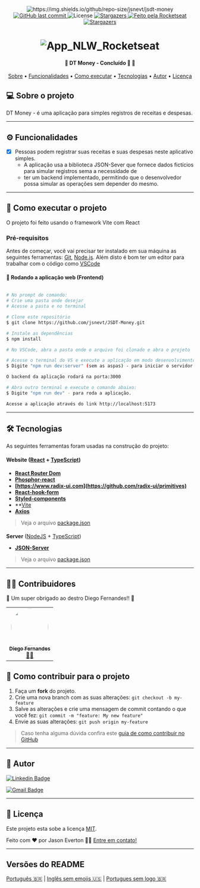 
<p align="center">

  <img alt="https://img.shields.io/github/repo-size/jsnevt/jsdt-money">
  
  <a href="https://github.com/jsnevt/README-JSDT-Money/commits/master">
    <img alt="GitHub last commit" src="https://img.shields.io/github/last-commit/jsnevt/jsdt-money">
  </a>
    
   <img alt="License" src="https://img.shields.io/badge/license-MIT-brightgreen">
   <a href="https://github.com/jsnevt/README-JSDT-Money/stargazers">
    <img alt="Stargazers" src="https://img.shields.io/github/stars/jsnevt/README-JSDT-Money?style=social">
  </a>

  <a href="https://rocketseat.com.br">
    <img alt="Feito pela Rocketseat" src="https://img.shields.io/badge/feito%20por-Rocketseat-%237519C1">
  </a>
  
  <a href="https://blog.rocketseat.com.br/">
    <img alt="Stargazers" src="https://img.shields.io/badge/Blog-Rocketseat-%237159c1?style=flat&logo=ghost">
    </a>
  
 
</p>
<h1 align="center">
    <img alt="App_NLW_Rocketseat" title="#appnlwrocketseat" src="./img/banner.png" />
</h1>

<h4 align="center"> 
	🚧  DT Money -  Concluído 🚀 🚧
</h4>

<p align="center">
 <a href="#-sobre-o-projeto">Sobre</a> •
 <a href="#-funcionalidades">Funcionalidades</a> •
 <a href="#-como-executar-o-projeto">Como executar</a> • 
 <a href="#-tecnologias">Tecnologias</a> •  
 <a href="#-autor">Autor</a> • 
 <a href="#user-content--licença">Licença</a>
</p>


## 💻 Sobre o projeto

DT Money - é uma aplicação para simples registros de receitas e despesas. 

---

## ⚙️ Funcionalidades

- [x] Pessoas podem registrar suas receitas e suas despesas neste aplicativo simples.
	- A aplicação usa a biblioteca JSON-Sever que fornece dados fictícios para simular registros sema a necessidade de 
	- ter um backend implementado, permitindo que o desenvolvedor possa simular as operações sem depender do mesmo.

---


## 🚀 Como executar o projeto

O projeto foi feito usando o framework Vite com React 


### Pré-requisitos

Antes de começar, você vai precisar ter instalado em sua máquina as seguintes ferramentas:
[Git](https://git-scm.com), 
[Node.js](https://nodejs.org/en/). 
Além disto é bom ter um editor para trabalhar com o código como [VSCode](https://code.visualstudio.com/)




#### 🧭 Rodando a aplicação web (Frontend)

```bash

# No prompt de comando:
# Crie uma pasta onde desejar
# Acesse a pasta e no terminal

# Clone este repositório
$ git clone https://github.com/jsnevt/JSDT-Money.git

# Instale as dependências
$ npm install

# No VSCode, abra a pasta onde o arquivo foi clonado e abra o projeto

# Acesse o terminal do VS e execute a aplicação em modo desenvolvimento
$ Digite "npm run dev:server" (sem as aspas) - para iniciar o servidor backend(simulado pelo JSON-Server)

O backend da aplicação rodará na porta:3000

# Abra outro terminal e execute o comando abaixo:
$ Digite "npm run dev" - para roda a aplicação.

Acesse a aplicação através do link http://localhost:5173

```

---

## 🛠 Tecnologias

As seguintes ferramentas foram usadas na construção do projeto:

#### **Website**  ([React](https://reactjs.org/)  +  [TypeScript](https://www.typescriptlang.org/))

-   **[React Router Dom](https://github.com/ReactTraining/react-router/tree/master/packages/react-router-dom)**
-   **[Phosphor-react](https://github.com/phosphor-icons/react)**
-   **[https://www.radix-ui.com](https://github.com/radix-ui/primitives)**
-   **[React-hook-form](https://github.com/react-hook-form/resolvers)**
-   **[Styled-components](https://github.com/styled-components/styled-components)**
-   **[Vite](https://github.com/vitejs/vite)
-   **[Axios](https://github.com/axios/axios)**




> Veja o arquivo  [package.json](https://github.com/jsnevt/JSDT-Money/package.json)

#### [](https://github.com/jsnevt/JSDT-Money#server-nodejs--typescript)

**Server**  ([NodeJS](https://nodejs.org/en/)  +  [TypeScript](https://www.typescriptlang.org/))

-   **[JSON-Server](https://github.com/typicode/json-server)**

> Veja o arquivo  [package.json](https://github.com/jsnevt/README-JSDT-Money/blob/master/server/package.json)


---

## 👨‍💻 Contribuidores

💜 Um super obrigado ao destro Diego Fernandes!! 👏 

<table>
  <tr>
    <td align="center"><a href="https://rocketseat.com.br"><img style="border-radius: 50%;" src="https://avatars2.githubusercontent.com/u/2254731?s=400&u=0ba16a79456c2f250e7579cb388fa18c5c2d7d65&v=4" width="100px;" alt=""/><br /><sub><b>Diego Fernandes</b></sub></a><br /><a href="https://rocketseat.com.br/" title="Rocketseat">👨‍🚀</a></td>
  </tr>
</table>

## 💪 Como contribuir para o projeto

1. Faça um **fork** do projeto.
2. Crie uma nova branch com as suas alterações: `git checkout -b my-feature`
3. Salve as alterações e crie uma mensagem de commit contando o que você fez: `git commit -m "feature: My new feature"`
4. Envie as suas alterações: `git push origin my-feature`
> Caso tenha alguma dúvida confira este [guia de como contribuir no GitHub](./CONTRIBUTING.md)

---

## 🦸 Autor

[![Linkedin Badge](https://img.shields.io/badge/-Jason-blue?style=flat-square&logo=Linkedin&logoColor=white&link=https://www.linkedin.com/in/jason-everton-041226223/)](https://www.linkedin.com/in/jason-everton-041226223/)

[![Gmail Badge](https://img.shields.io/badge/-jasonemsw10@gmail.com-c14438?style=flat-square&logo=Gmail&logoColor=white&link=mailto:jasonemsw10@gmail.com)](mailto:jasonemsw10@gmail.com)


---

## 📝 Licença

Este projeto esta sobe a licença [MIT](./LICENSE).

Feito com ❤️ por Jason Everton 👋🏽 [Entre em contato!](https://www.linkedin.com/in/jason-everton-041226223/)

---

##  Versões do README

[Português 🇧🇷](./README.md)  |  [Inglês sem emojis 🇺🇸](./README-en.md) | [Portugues sem logo  🇧🇷](./README-sem-logo.md) 


